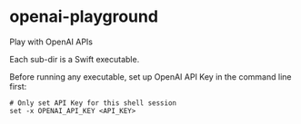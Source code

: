 # openai-playground
Play with OpenAI APIs

Each sub-dir is a Swift executable.

Before running any executable, set up OpenAI API Key in the command line first:
```fish
# Only set API Key for this shell session
set -x OPENAI_API_KEY <API_KEY>
```
